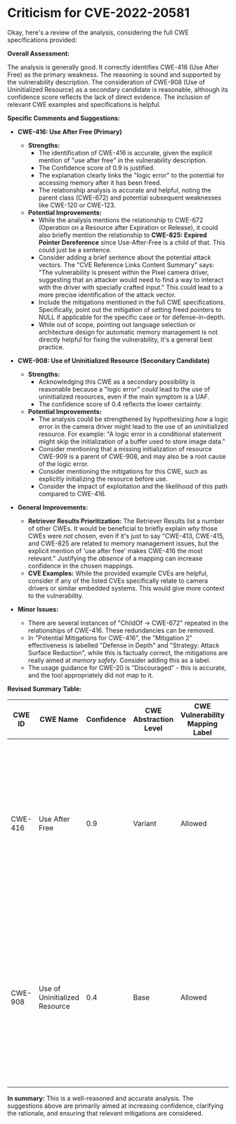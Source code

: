# Criticism for CVE-2022-20581

Okay, here's a review of the analysis, considering the full CWE specifications provided:

**Overall Assessment:**

The analysis is generally good. It correctly identifies CWE-416 (Use After Free) as the primary weakness. The reasoning is sound and supported by the vulnerability description. The consideration of CWE-908 (Use of Uninitialized Resource) as a secondary candidate is reasonable, although its confidence score reflects the lack of direct evidence. The inclusion of relevant CWE examples and specifications is helpful.

**Specific Comments and Suggestions:**

*   **CWE-416: Use After Free (Primary)**

    *   **Strengths:**
        *   The identification of CWE-416 is accurate, given the explicit mention of "use after free" in the vulnerability description.
        *   The Confidence score of 0.9 is justified.
        *   The explanation clearly links the "logic error" to the potential for accessing memory after it has been freed.
        *   The relationship analysis is accurate and helpful, noting the parent class (CWE-672) and potential subsequent weaknesses like CWE-120 or CWE-123.
    *   **Potential Improvements:**
        *   While the analysis mentions the relationship to CWE-672 (Operation on a Resource after Expiration or Release), it could also briefly mention the relationship to **CWE-825: Expired Pointer Dereference** since Use-After-Free is a child of that. This could just be a sentence.
        *   Consider adding a brief sentence about the potential attack vectors. The "CVE Reference Links Content Summary" says: "The vulnerability is present within the Pixel camera driver, suggesting that an attacker would need to find a way to interact with the driver with specially crafted input." This could lead to a more precise identification of the attack vector.
        *   Include the mitigations mentioned in the full CWE specifications. Specifically, point out the mitigation of setting freed pointers to NULL if applicable for the specific case or for defense-in-depth.
        *   While out of scope, pointing out language selection or architecture design for automatic memory management is not directly helpful for fixing the vulnerability, it's a general best practice.

*   **CWE-908: Use of Uninitialized Resource (Secondary Candidate)**

    *   **Strengths:**
        *   Acknowledging this CWE as a secondary possibility is reasonable because a "logic error" *could* lead to the use of uninitialized resources, even if the main symptom is a UAF.
        *   The confidence score of 0.4 reflects the lower certainty.
    *   **Potential Improvements:**
        *   The analysis could be strengthened by hypothesizing *how* a logic error in the camera driver might lead to the use of an uninitialized resource.  For example: "A logic error in a conditional statement might skip the initialization of a buffer used to store image data."
        *   Consider mentioning that a missing initialization of resource CWE-909 is a parent of CWE-908, and may also be a root cause of the logic error.
        *   Consider mentioning the mitigations for this CWE, such as explicitly initializing the resource before use.
        *   Consider the impact of exploitation and the likelihood of this path compared to CWE-416.

*   **General Improvements:**
    *   **Retriever Results Prioritization:** The Retriever Results list a number of other CWEs. It would be beneficial to briefly explain *why* those CWEs were *not* chosen, even if it's just to say "CWE-413, CWE-415, and CWE-825 are related to memory management issues, but the explicit mention of 'use after free' makes CWE-416 the most relevant." Justifying the *absence* of a mapping can increase confidence in the chosen mappings.
    *   **CVE Examples:** While the provided example CVEs are helpful, consider if any of the listed CVEs specifically relate to camera drivers or similar embedded systems. This would give more context to the vulnerability.

*   **Minor Issues:**
    *   There are several instances of "ChildOf -> CWE-672" repeated in the relationships of CWE-416. These redundancies can be removed.
    *   In "Potential Mitigations for CWE-416", the "Mitigation 2" effectiveness is labelled "Defense in Depth" and "Strategy: Attack Surface Reduction", while this is factually correct, the mitigations are really aimed at *memory safety*. Consider adding this as a label.
    *   The usage guidance for CWE-20 is "Discouraged" - this is accurate, and the tool appropriately did not map to it.

**Revised Summary Table:**

| CWE ID | CWE Name | Confidence | CWE Abstraction Level | CWE Vulnerability Mapping Label | CWE-Vulnerability Mapping Notes |
|---|---|---|---|---|---|
| CWE-416 | Use After Free | 0.9 | Variant | Allowed | Primary CWE. Consider relationship to CWE-825 and CWE-672.  Mitigate by setting freed pointers to NULL.  Investigate attack vectors related to driver interaction with crafted inputs.|
| CWE-908 | Use of Uninitialized Resource | 0.4 | Base | Allowed | Secondary Candidate. Logic error may lead to uninitialized resource. Explicitly initialize resources before use. Also consider CWE-909 as the missing initialization might be the root cause of the logic error. |

**In summary:** This is a well-reasoned and accurate analysis. The suggestions above are primarily aimed at increasing confidence, clarifying the rationale, and ensuring that relevant mitigations are considered.